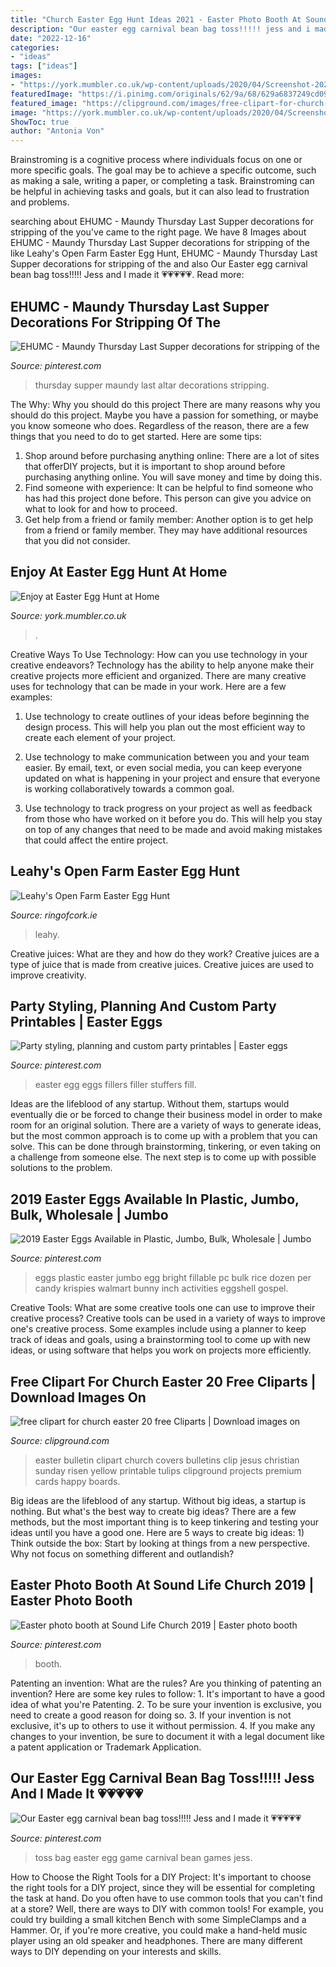 ```yaml
---
title: "Church Easter Egg Hunt Ideas 2021 - Easter Photo Booth At Sound Life Church 2019"
description: "Our easter egg carnival bean bag toss!!!!! jess and i made it 💗💗💗💗💗"
date: "2022-12-16"
categories:
- "ideas"
tags: ["ideas"]
images:
- "https://york.mumbler.co.uk/wp-content/uploads/2020/04/Screenshot-2020-04-10-at-21.16.59.png"
featuredImage: "https://i.pinimg.com/originals/62/9a/68/629a6837249cd097017561b75ba17ee0.jpg"
featured_image: "https://clipground.com/images/free-clipart-for-church-easter-7.jpg"
image: "https://york.mumbler.co.uk/wp-content/uploads/2020/04/Screenshot-2020-04-10-at-21.16.59.png"
ShowToc: true
author: "Antonia Von"
---
```



Brainstroming is a cognitive process where individuals focus on one or more specific goals. The goal may be to achieve a specific outcome, such as making a sale, writing a paper, or completing a task. Brainstroming can be helpful in achieving tasks and goals, but it can also lead to frustration and problems.

	

		
searching about EHUMC - Maundy Thursday Last Supper decorations for stripping of the you've came to the right page. We have 8 Images about EHUMC - Maundy Thursday Last Supper decorations for stripping of the like Leahy&#039;s Open Farm Easter Egg Hunt, EHUMC - Maundy Thursday Last Supper decorations for stripping of the and also Our Easter egg carnival bean bag toss!!!!! Jess and I made it 💗💗💗💗💗. Read more:
		
    
## EHUMC - Maundy Thursday Last Supper Decorations For Stripping Of The

<img loading=lazy src="https://i.pinimg.com/originals/b6/47/5b/b6475b2cbd0de658fa176e0d47be1138.jpg" onerror="this.onerror=null;this.src='https://tse2.mm.bing.net/th?id=OIP.uQvWJOKjqxt7KU1iFQw4GwHaFj&amp;pid=15.1';" alt="EHUMC - Maundy Thursday Last Supper decorations for stripping of the">

_Source: pinterest.com_

>thursday supper maundy last altar decorations stripping. 

	

The Why: Why you should do this project
There are many reasons why you should do this project. Maybe you have a passion for something, or maybe you know someone who does. Regardless of the reason, there are a few things that you need to do to get started. Here are some tips:
1. Shop around before purchasing anything online: There are a lot of sites that offerDIY projects, but it is important to shop around before purchasing anything online. You will save money and time by doing this.
2. Find someone with experience: It can be helpful to find someone who has had this project done before. This person can give you advice on what to look for and how to proceed.
3. Get help from a friend or family member: Another option is to get help from a friend or family member. They may have additional resources that you did not consider.

    
## Enjoy At Easter Egg Hunt At Home

<img loading=lazy src="https://york.mumbler.co.uk/wp-content/uploads/2020/04/Screenshot-2020-04-10-at-21.16.59.png" onerror="this.onerror=null;this.src='https://tse2.mm.bing.net/th?id=OIP.YtebmfFGys3eOOoljeZSegHaKj&amp;pid=15.1';" alt="Enjoy at Easter Egg Hunt at Home">

_Source: york.mumbler.co.uk_

>. 

	

Creative Ways To Use Technology: How can you use technology in your creative endeavors?
Technology has the ability to help anyone make their creative projects more efficient and organized. There are many creative uses for technology that can be made in your work. Here are a few examples:
1. Use technology to create outlines of your ideas before beginning the design process. This will help you plan out the most efficient way to create each element of your project.

2. Use technology to make communication between you and your team easier. By email, text, or even social media, you can keep everyone updated on what is happening in your project and ensure that everyone is working collaboratively towards a common goal.

3. Use technology to track progress on your project as well as feedback from those who have worked on it before you do. This will help you stay on top of any changes that need to be made and avoid making mistakes that could affect the entire project.

    
## Leahy&#039;s Open Farm Easter Egg Hunt

<img loading=lazy src="https://www.ringofcork.ie/wp-content/uploads/2015/03/egg.jpg" onerror="this.onerror=null;this.src='https://tse3.mm.bing.net/th?id=OIP.Qq5yN0oksoJ5r9C-JkLK_gHaFj&amp;pid=15.1';" alt="Leahy&#039;s Open Farm Easter Egg Hunt">

_Source: ringofcork.ie_

>leahy. 

	

Creative juices: What are they and how do they work?
Creative juices are a type of juice that is made from creative juices. Creative juices are used to improve creativity.

    
## Party Styling, Planning And Custom Party Printables | Easter Eggs

<img loading=lazy src="https://i.pinimg.com/originals/cb/7b/3c/cb7b3cb57e65e907a825235ca73101d3.jpg" onerror="this.onerror=null;this.src='https://tse4.mm.bing.net/th?id=OIP.PEZS3W4VdER9L93XJbJucwHaFO&amp;pid=15.1';" alt="Party styling, planning and custom party printables | Easter eggs">

_Source: pinterest.com_

>easter egg eggs fillers filler stuffers fill. 

	

Ideas are the lifeblood of any startup. Without them, startups would eventually die or be forced to change their business model in order to make room for an original solution. There are a variety of ways to generate ideas, but the most common approach is to come up with a problem that you can solve. This can be done through brainstorming, tinkering, or even taking on a challenge from someone else. The next step is to come up with possible solutions to the problem.

    
## 2019 Easter Eggs Available In Plastic, Jumbo, Bulk, Wholesale | Jumbo

<img loading=lazy src="https://i.pinimg.com/736x/fe/ee/94/feee9471c191ad8af7acdf90e6dda661.jpg" onerror="this.onerror=null;this.src='https://tse3.mm.bing.net/th?id=OIP.4IUyn5WLpcM8tClCMO_jFgHaHa&amp;pid=15.1';" alt="2019 Easter Eggs Available in Plastic, Jumbo, Bulk, Wholesale | Jumbo">

_Source: pinterest.com_

>eggs plastic easter jumbo egg bright fillable pc bulk rice dozen per candy krispies walmart bunny inch activities eggshell gospel. 

	

Creative Tools: What are some creative tools one can use to improve their creative process?
Creative tools can be used in a variety of ways to improve one's creative process. Some examples include using a planner to keep track of ideas and goals, using a brainstorming tool to come up with new ideas, or using software that helps you work on projects more efficiently.

    
## Free Clipart For Church Easter 20 Free Cliparts | Download Images On

<img loading=lazy src="https://clipground.com/images/free-clipart-for-church-easter-7.jpg" onerror="this.onerror=null;this.src='https://tse2.mm.bing.net/th?id=OIP.IkwNNHYEBkzWDWnmc0uakQHaI8&amp;pid=15.1';" alt="free clipart for church easter 20 free Cliparts | Download images on">

_Source: clipground.com_

>easter bulletin clipart church covers bulletins clip jesus christian sunday risen yellow printable tulips clipground projects premium cards happy boards. 

	

Big ideas are the lifeblood of any startup. Without big ideas, a startup is nothing. But what's the best way to create big ideas? There are a few methods, but the most important thing is to keep tinkering and testing your ideas until you have a good one. Here are 5 ways to create big ideas: 1) Think outside the box: Start by looking at things from a new perspective. Why not focus on something different and outlandish?

    
## Easter Photo Booth At Sound Life Church 2019 | Easter Photo Booth

<img loading=lazy src="https://i.pinimg.com/originals/62/9a/68/629a6837249cd097017561b75ba17ee0.jpg" onerror="this.onerror=null;this.src='https://tse3.mm.bing.net/th?id=OIP.YzaFJcNVG9Btg_ZWepfV7wHaJ4&amp;pid=15.1';" alt="Easter photo booth at Sound Life Church 2019 | Easter photo booth">

_Source: pinterest.com_

>booth. 

	

Patenting an invention: What are the rules?
Are you thinking of patenting an invention? Here are some key rules to follow: 1. It's important to have a good idea of what you're Patenting. 
2. To be sure your invention is exclusive, you need to create a good reason for doing so. 
3. If your invention is not exclusive, it's up to others to use it without permission. 4. If you make any changes to your invention, be sure to document it with a legal document like a patent application or Trademark Application. 
    
## Our Easter Egg Carnival Bean Bag Toss!!!!! Jess And I Made It 💗💗💗💗💗

<img loading=lazy src="https://i.pinimg.com/originals/b8/d7/96/b8d796bd95709239ed9534186d0de754.jpg" onerror="this.onerror=null;this.src='https://tse2.mm.bing.net/th?id=OIP.fTq4vWZLJc02214mPjaVOAHaJ4&amp;pid=15.1';" alt="Our Easter egg carnival bean bag toss!!!!! Jess and I made it 💗💗💗💗💗">

_Source: pinterest.com_

>toss bag easter egg game carnival bean games jess. 

	

How to Choose the Right Tools for a DIY Project: It's important to choose the right tools for a DIY project, since they will be essential for completing the task at hand.
Do you often have to use common tools that you can't find at a store? Well, there are ways to DIY with common tools! For example, you could try building a small kitchen Bench with some SimpleClamps and a Hammer. Or, if you're more creative, you could make a hand-held music player using an old speaker and headphones. There are many different ways to DIY depending on your interests and skills.

